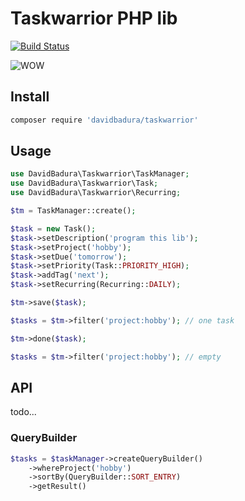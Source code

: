 # Taskwarrior PHP lib

[![Build Status](https://travis-ci.org/DavidBadura/Taskwarrior.svg?branch=master)](https://travis-ci.org/DavidBadura/Taskwarrior)

![WOW](http://i.imgur.com/mvSQh0M.gif)

## Install

```bash
composer require 'davidbadura/taskwarrior'
```

## Usage

```php
use DavidBadura\Taskwarrior\TaskManager;
use DavidBadura\Taskwarrior\Task;
use DavidBadura\Taskwarrior\Recurring;

$tm = TaskManager::create();

$task = new Task();
$task->setDescription('program this lib');
$task->setProject('hobby');
$task->setDue('tomorrow');
$task->setPriority(Task::PRIORITY_HIGH);
$task->addTag('next');
$task->setRecurring(Recurring::DAILY);

$tm->save($task);

$tasks = $tm->filter('project:hobby'); // one task

$tm->done($task);

$tasks = $tm->filter('project:hobby'); // empty
```

## API

todo...

### QueryBuilder

```php
$tasks = $taskManager->createQueryBuilder()
    ->whereProject('hobby')
    ->sortBy(QueryBuilder::SORT_ENTRY)
    ->getResult()
```